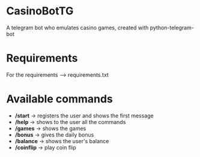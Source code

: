 # CasinoBotTG
A telegram bot who emulates casino games, created with python-telegram-bot

# Requirements
For the requirements --> requirements.txt

# Available commands
- **/start** -> registers the user and shows the first message  
- **/help** -> shows to the user all the commands  
- **/games** -> shows the games
- **/bonus** -> gives the daily bonus  
- **/balance** -> shows the user's balance  
- **/coinflip** -> play coin flip